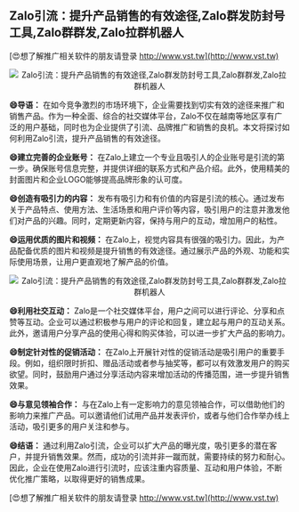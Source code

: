 ## **Zalo引流：提升产品销售的有效途径,Zalo群发防封号工具,Zalo群群发,Zalo拉群机器人**

[😍想了解推广相关软件的朋友请登录 http://www.vst.tw](http://www.vst.tw)

 <center><img src="https://vst.tw/MP4/tuiguang/png/3.png" alt="Zalo引流：提升产品销售的有效途径,Zalo群发防封号工具,Zalo群群发,Zalo拉群机器人"></center>

**😄导语：**
在如今竞争激烈的市场环境下，企业需要找到切实有效的途径来推广和销售产品。作为一种全面、综合的社交媒体平台，Zalo不仅在越南等地区享有广泛的用户基础，同时也为企业提供了引流、品牌推广和销售的良机。本文将探讨如何利用Zalo引流，提升产品销售的有效途径。

**😄建立完善的企业账号：**
在Zalo上建立一个专业且吸引人的企业账号是引流的第一步。确保账号信息完整，并提供详细的联系方式和产品介绍。此外，使用精美的封面图片和企业LOGO能够提高品牌形象的认可度。

**😄创造有吸引力的内容：**
发布有吸引力和有价值的内容是引流的核心。通过发布关于产品特点、使用方法、生活场景和用户评价等内容，吸引用户的注意并激发他们对产品的兴趣。同时，定期更新内容，保持与用户的互动，增加用户的粘性。

**😄运用优质的图片和视频：**
在Zalo上，视觉内容具有很强的吸引力。因此，为产品配备优质的图片和视频是提升销售的有效途径。通过展示产品的外观、功能和实际使用场景，让用户更直观地了解产品的价值。

 <center><img src="https://vst.tw/MP4/tuiguang/png/3.png" alt="Zalo引流：提升产品销售的有效途径,Zalo群发防封号工具,Zalo群群发,Zalo拉群机器人"></center>

**😄利用社交互动：**
Zalo是一个社交媒体平台，用户之间可以进行评论、分享和点赞等互动。企业可以通过积极参与用户的评论和回复，建立起与用户的互动关系。此外，邀请用户分享产品的使用心得和购买体验，可以进一步扩大产品的影响力。

**😄制定针对性的促销活动：**
在Zalo上开展针对性的促销活动是吸引用户的重要手段。例如，组织限时折扣、赠品活动或者参与抽奖等，都可以有效激发用户的购买欲望。同时，鼓励用户通过分享活动内容来增加活动的传播范围，进一步提升销售效果。

**😄与意见领袖合作：**
与在Zalo上有一定影响力的意见领袖合作，可以借助他们的影响力来推广产品。可以邀请他们试用产品并发表评价，或者与他们合作举办线上活动，吸引更多的用户关注和参与。

**😄结语：**
通过利用Zalo引流，企业可以扩大产品的曝光度，吸引更多的潜在客户，并提升销售效果。然而，成功的引流并非一蹴而就，需要持续的努力和耐心。因此，企业在使用Zalo进行引流时，应该注重内容质量、互动和用户体验，不断优化推广策略，以取得更好的销售成果。

[😍想了解推广相关软件的朋友请登录 http://www.vst.tw](http://www.vst.tw)



